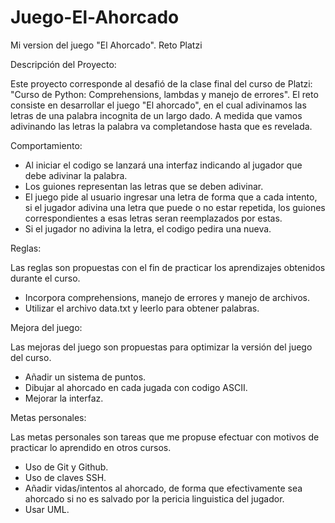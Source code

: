 # Juego-El-Ahorcado
Mi version del juego "El Ahorcado". Reto Platzi

Descripción del Proyecto:

Este proyecto corresponde al desafió de la clase final del curso de Platzi: "Curso de Python: Comprehensions, lambdas y manejo de errores". El reto consiste en desarrollar el juego "El ahorcado", en el cual adivinamos las letras de una palabra incognita de un largo dado. A medida que vamos adivinando las letras la palabra va completandose hasta que es revelada.

Comportamiento:

- Al iniciar el codigo se lanzará una interfaz indicando al jugador que debe adivinar la palabra. 
- Los guiones representan las letras que se deben adivinar.
- El juego pide al usuario ingresar una letra de forma que a cada intento, si el jugador adivina una letra que puede o no estar repetida, los guiones correspondientes a esas     letras seran reemplazados por estas.
- Si el jugador no adivina la letra, el codigo pedira una nueva.

Reglas:

Las reglas son propuestas con el fin de practicar los aprendizajes obtenidos durante el curso.
- Incorpora comprehensions, manejo de errores y manejo de archivos.
- Utilizar el archivo data.txt y leerlo para obtener palabras.

Mejora del juego:

Las mejoras del juego son propuestas para optimizar la versión del juego del curso.
- Añadir un sistema de puntos.
- Dibujar al ahorcado en cada jugada con codigo ASCII.
- Mejorar la interfaz.

Metas personales:

Las metas personales son tareas que me propuse efectuar con motivos de practicar lo aprendido en otros cursos.
- Uso de Git y Github.
- Uso de claves SSH.
- Añadir vidas/intentos al ahorcado, de forma que efectivamente sea ahorcado si no es salvado por la pericia linguistica del jugador.
- Usar UML.
